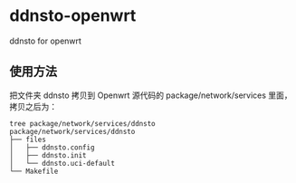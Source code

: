 # ddnsto-openwrt
ddnsto for openwrt

## 使用方法

把文件夹 ddnsto 拷贝到 Openwrt 源代码的 package/network/services 里面，拷贝之后为：

```
tree package/network/services/ddnsto
package/network/services/ddnsto
├── files
│   ├── ddnsto.config
│   ├── ddnsto.init
│   └── ddnsto.uci-default
└── Makefile
```

